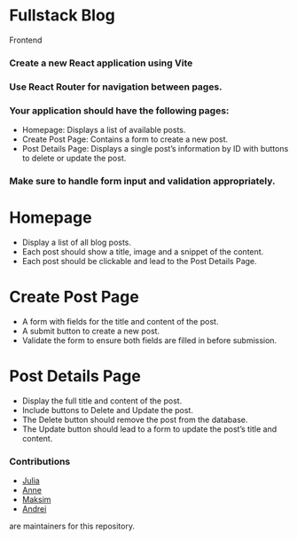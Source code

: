 # Fullstack Blog

Frontend

### Create a new React application using Vite

### Use React Router for navigation between pages.

### Your application should have the following pages:

- Homepage: Displays a list of available posts.
- Create Post Page: Contains a form to create a new post.
- Post Details Page: Displays a single post’s information by ID with buttons to delete or update the post.

### Make sure to handle form input and validation appropriately.

# Homepage

- Display a list of all blog posts.
- Each post should show a title, image and a snippet of the content.
- Each post should be clickable and lead to the Post Details Page.

# Create Post Page

- A form with fields for the title and content of the post.
- A submit button to create a new post.
- Validate the form to ensure both fields are filled in before submission.

# Post Details Page

- Display the full title and content of the post.
- Include buttons to Delete and Update the post.
- The Delete button should remove the post from the database.
- The Update button should lead to a form to update the post’s title and content.

### Contributions

- [Julia](https://github.com/juliabaur)
- [Anne](https://github.com/AnneMerlyn)
- [Maksim](https://github.com/MaksimShupta)
- [Andrei](https://github.com/raizy21)

are maintainers for this repository.
